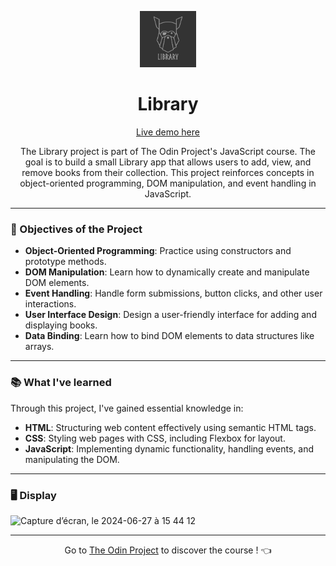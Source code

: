<p align="center">
  <img src="https://github.com/LaOuede/Library/blob/main/images/library.png" width="90"/>
</p>

<h1 align=center>Library</h1>

<p align="center">
  <a href="https://laouede.github.io/Library/">Live demo here</a>
</p>

<p align=center>
The Library project is part of The Odin Project's JavaScript course. The goal is to build a small Library app that allows users to add, view, and remove books from their collection. This project reinforces concepts in object-oriented programming, DOM manipulation, and event handling in JavaScript.
</p>

---

<h3 align="left">🎯 Objectives of the Project</h3>

<p align=left>

- **Object-Oriented Programming**: Practice using constructors and prototype methods.
- **DOM Manipulation**: Learn how to dynamically create and manipulate DOM elements.
- **Event Handling**: Handle form submissions, button clicks, and other user interactions.
- **User Interface Design**: Design a user-friendly interface for adding and displaying books.
- **Data Binding**: Learn how to bind DOM elements to data structures like arrays.
</p>

---

<h3 align="left">📚 What I've learned</h3>

Through this project, I've gained essential knowledge in:
- **HTML**: Structuring web content effectively using semantic HTML tags.
- **CSS**: Styling web pages with CSS, including Flexbox for layout.
- **JavaScript**: Implementing dynamic functionality, handling events, and manipulating the DOM.

---

<h3 align="left">🖥 Display</h3>
<img width="939" alt="Capture d’écran, le 2024-06-27 à 15 44 12" src="https://github.com/LaOuede/Library/assets/114024436/942cad4c-391e-40a4-b6bb-39ef2d84e3b6">

---

<div align="center">

Go to [The Odin Project](https://www.theodinproject.com/) to discover the course ! 👈
</div>
